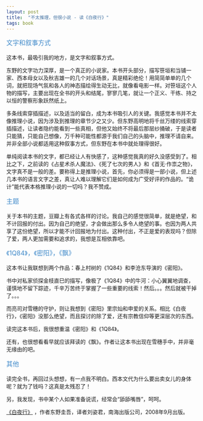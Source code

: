 ```yaml
---
layout: post
title:  "不太推理，但很小说 - 读《白夜行》"
tags: book
---
```


<p style="color:#428BCA;font-size:1.2em">文字和叙事方式</p>

这本书，最吸引我的地方，是文字和叙事方式。

东野的文字功力深厚，是一个真正的小说家。本书开头部分，描写笹垣和当铺一家、西本母女以及秋吉雄一的几个对话场景，真是精彩绝伦！用简简单单的几个词，就把现场气氛和各人的神态描绘得生动无比，就像看电影一样。对笹垣这个人物的描写，主要出现在全书的开头和结尾，寥寥几笔，就让一个正义、干练、持之以恒的警察形象跃然纸上。

多条线索穿插描述，以及适当的留白，成为本书吸引人的关键。我感觉本书并不太像推理小说，因为涉及到推理的章节少之又少。但东野高明地将千丝万缕的线索穿插描述，让读者隐约能看到一些真相，但他又始终不将最后那层纱捅破，于是读者只能猜，只能自己想像，万千种可能性都源于我们自己的头脑中，推理不请自来。并非全部小说都适用这种叙事方式，但东野在本书中就处理得很好。

单纯阅读本书的文字，都已经让人有快感了，这种感觉我真的好久没感受到了。相比之下，之前读的《占星术杀人魔法》、《死了七次的男人》和《首无·作祟之物》，文字真不是一般的差。要称得上是推理小说，首先，你必须得是一部小说，但上述几本书的语言文字之差，真让人难以理解它们是如何成为广受好评的作品的。“诡计”能代表本格推理小说的一切吗？我不赞成。

<!--more-->

<p style="color:#428BCA;font-size:1.2em">主题</p>

关于本书的主题，豆瓣上有各式各样的讨论。我自己的感觉很简单，就是绝望，和不计回报的付出。因为自己的绝望，才会做出那么多令人绝望的事。也因为两人共享了这份绝望，所以才能不计回报地为付出。这种付出，不正是爱的表现吗？但除了爱，两人更加需要和追求的，我想是互相依靠吧。

<p style="color:#428BCA;font-size:1.2em">《1Q84》，《密阳》，《飘》</p>

这本书让我联想到两个作品：春上村树的《1Q84》和李沧东导演的《密阳》。

书中对私家侦探金枝直巳的描写，像极了《1Q84》中的牛河：小心翼翼地调查，谨慎地不留下踪迹，千辛万苦终于掌握了一些重要的线索！然后。。。然后就被干掉了。。。

而亮司对雪穗的守护，则让我想到《密阳》里宗灿和申爱的关系。相比《白夜行》，《密阳》没那么绝望，而且探讨的除了爱，还有宗教信仰等更深层次的东西。

读完这本书后，我很想重温《密阳》和《1Q84》。

还有，也很想看看早就应该拜读的《飘》。作者让这本书出现在雪穗手中，并非毫无缘由的吧。

<p style="color:#428BCA;font-size:1.2em">其他</p>

读完全书，再回过头想想，有一点我不明白。西本文代为什么要出卖女儿的身体呢？就为了钱吗？这真是太残忍了！

另，我发现，书中某个人如果准备说谎，经常会“舔舔嘴唇”，呵呵。

[《白夜行》](http://book.douban.com/subject/3259440/) ，作者东野圭吾，译者刘姿君，南海出版公司，2008年9月出版。
